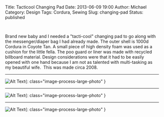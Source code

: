 Title: Tacticool Changing Pad 
Date: 2013-06-09 19:00
Author: Michael
Category: Design
Tags: Cordura, Sewing
Slug: changing-pad
Status: published

 

Brand new baby and I needed a "tacti-cool" changing pad to go along with
the messenger/diaper bag I had already made. The outer shell is 1000d
Cordura in Coyote Tan. A small piece of high density foam was used as a
cushion for the little fella. The poo guard or liner was made with
recycled billboard material. Design considerations were that it had to
be easily opened with one hand because I am not as talented with
multi-tasking as my beautiful wife.  This was made circa 2008.

----

![Alt Text](/images/diaper5.jpg){: class="image-process-large-photo" }

----

![Alt Text](/images/diaper4.jpg){: class="image-process-large-photo" }

----

![Alt Text](/images/diaper3.jpg){: class="image-process-large-photo" }

